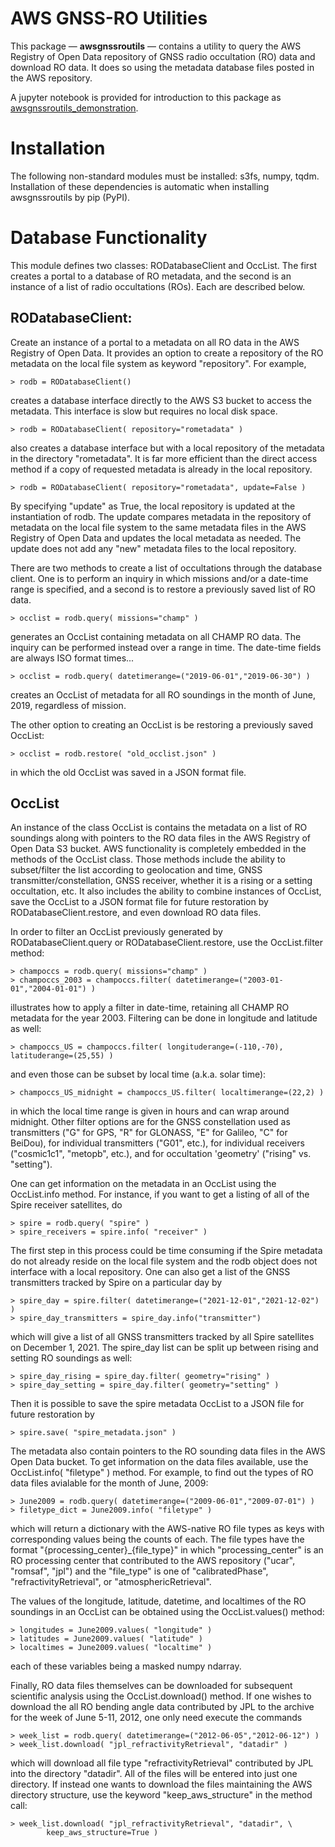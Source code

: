 # AWS GNSS-RO Utilities

This package &mdash; **awsgnssroutils** &mdash; contains a utility to 
query the AWS Registry of Open Data repository of GNSS radio occultation 
(RO) data and download RO data. It does so using the metadata database 
files posted in the AWS repository.  

A jupyter notebook is provided for introduction to this package as 
[awsgnssroutils_demonstration](https://raw.githubusercontent.com/gnss-ro/aws-opendata/master/tutorials/awsgnssroutils_demonstration.ipynb). 

# Installation

The following non-standard modules must be installed: s3fs, numpy, tqdm. Installation 
of these dependencies is automatic when installing awsgnssroutils by pip (PyPI). 

# Database Functionality

This module defines two classes: RODatabaseClient and OccList. The first
creates a portal to a database of RO metadata, and the second is an instance
of a list of radio occultations (ROs). Each are described below.  

## RODatabaseClient:

Create an instance of a portal to a metadata on all RO data in the AWS
Registry of Open Data. It provides an option to create a repository of
the RO metadata on the local file system as keyword "repository". For
example,

```
> rodb = RODatabaseClient()
```

creates a database interface directly to the AWS S3 bucket to access
the metadata. This interface is slow but requires no local disk space.

```
> rodb = RODatabaseClient( repository="rometadata" )
```

also creates a database interface but with a local repository of the
metadata in the directory "rometadata".  It is far more efficient than
the direct access method if a copy of requested metadata is already in
the local repository.

```
> rodb = RODatabaseClient( repository="rometadata", update=False )
```

By specifying "update" as True, the local repository is updated at the
instantiation of rodb. The update compares metadata in the repository
of metadata on the local file system to the same metadata files in the
AWS Registry of Open Data and updates the local metadata as needed.
The update does not add any "new" metadata files to the local repository.   

There are two methods to create a list of occultations through the
database client. One is to perform an inquiry in which missions and/or
a date-time range is specified, and a second is to restore a previously
saved list of RO data.

```
> occlist = rodb.query( missions="champ" )
```

generates an OccList containing metadata on all CHAMP RO data. The inquiry
can be performed instead over a range in time. The date-time fields are
always ISO format times...

```
> occlist = rodb.query( datetimerange=("2019-06-01","2019-06-30") )
```

creates an OccList of metadata for all RO soundings in the month of June,
2019, regardless of mission.

The other option to creating an OccList is be restoring a previously
saved OccList:

```
> occlist = rodb.restore( "old_occlist.json" )
```

in which the old OccList was saved in a JSON format file.

## OccList

An instance of the class OccList is contains the metadata on a list of RO
soundings along with pointers to the RO data files in the AWS Registry of
Open Data S3 bucket. AWS functionality is completely embedded in the
methods of the OccList class. Those methods include the ability to
subset/filter the list according to geolocation and time,
GNSS transmitter/constellation, GNSS receiver, whether it is a rising or a
setting occultation, etc. It also includes the ability to combine
instances of OccList, save the OccList to a JSON format file for future
restoration by RODatabaseClient.restore, and even download RO data files.   

In order to filter an OccList previously generated by
RODatabaseClient.query or RODatabaseClient.restore, use the OccList.filter
method:

```
> champoccs = rodb.query( missions="champ" )
> champoccs_2003 = champoccs.filter( datetimerange=("2003-01-01","2004-01-01") )
```

illustrates how to apply a filter in date-time, retaining all CHAMP RO
metadata for the year 2003. Filtering can be done in longitude and latitude
as well:

```
> champoccs_US = champoccs.filter( longituderange=(-110,-70), latituderange=(25,55) )
```

and even those can be subset by local time (a.k.a. solar time):

```
> champoccs_US_midnight = champoccs_US.filter( localtimerange=(22,2) )
```

in which the local time range is given in hours and can wrap around
midnight. Other filter options are for the GNSS constellation used as
transmitters ("G" for GPS, "R" for GLONASS, "E" for Galileo, "C" for
BeiDou), for individual transmitters ("G01", etc.), for individual
receivers ("cosmic1c1", "metopb", etc.), and for occultation 'geometry'
("rising" vs. "setting").

One can get information on the metadata in an OccList using the
OccList.info method. For instance, if you want to get a listing of all of
the Spire receiver satellites, do

```
> spire = rodb.query( "spire" )
> spire_receivers = spire.info( "receiver" )
```

The first step in this process could be time consuming if the Spire
metadata do not already reside on the local file system and the rodb object
does not interface with a local repository. One can also get a list of the
GNSS transmitters tracked by Spire on a particular day by

```
> spire_day = spire.filter( datetimerange=("2021-12-01","2021-12-02") )
> spire_day_transmitters = spire_day.info("transmitter")
```

which will give a list of all GNSS transmitters tracked by all Spire
satellites on December 1, 2021. The spire\_day list can be split up between
rising and setting RO soundings as well:

```
> spire_day_rising = spire_day.filter( geometry="rising" )
> spire_day_setting = spire_day.filter( geometry="setting" )
```

Then it is possible to save the spire metadata OccList to a JSON file
for future restoration by

```
> spire.save( "spire_metadata.json" )
```

The metadata also contain pointers to the RO sounding data files in the
AWS Open Data bucket. To get information on the data files available,
use the OccList.info( "filetype" ) method. For example, to find out the
types of RO data files avialable for the month of June, 2009:

```
> June2009 = rodb.query( datetimerange=("2009-06-01","2009-07-01") )
> filetype_dict = June2009.info( "filetype" )
```

which will return a dictionary with the AWS-native RO file types as keys
with corresponding values being the counts of each. The file types have the
format "{processing\_center}\_{file\_type}" in which "processing\_center" is an
RO processing center that contributed to the AWS repository ("ucar",
"romsaf", "jpl") and the "file\_type" is one of "calibratedPhase",
"refractivityRetrieval", or "atmosphericRetrieval".

The values of the longitude, latitude, datetime, and localtimes of the RO
soundings in an OccList can be obtained using the OccList.values() method:  

```
> longitudes = June2009.values( "longitude" )  
> latitudes = June2009.values( "latitude" )  
> localtimes = June2009.values( "localtime" )  
```

each of these variables being a masked numpy ndarray.  

Finally, RO data files themselves can be downloaded for subsequent
scientific analysis using the OccList.download() method. If one wishes to
download the all RO bending angle data contributed by JPL to the archive
for the week of June 5-11, 2012, one only need execute the commands

```
> week_list = rodb.query( datetimerange=("2012-06-05","2012-06-12") )
> week_list.download( "jpl_refractivityRetrieval", "datadir" )
```

which will download all file type "refractivityRetrieval" contributed by
JPL into the directory "datadir". All of the files will be entered into
just one directory. If instead one wants to download the files maintaining
the AWS directory structure, use the keyword "keep\_aws\_structure" in the
method call:

```
> week_list.download( "jpl_refractivityRetrieval", "datadir", \
        keep_aws_structure=True )
```
